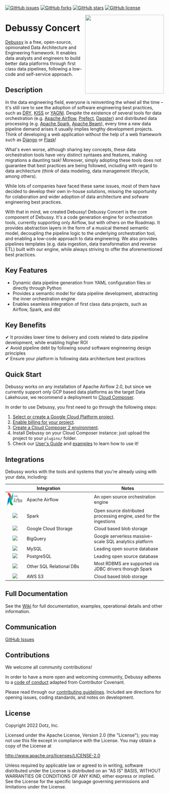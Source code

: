 [![GitHub issues](https://img.shields.io/github/issues/DotzInc/debussy_concert)](https://github.com/DotzInc/debussy_concert/issues)
[![GitHub forks](https://img.shields.io/github/forks/DotzInc/debussy_concert)](https://github.com/DotzInc/debussy_concert/network)
[![GitHub stars](https://img.shields.io/github/stars/DotzInc/debussy_concert)](https://github.com/DotzInc/debussy_concert/stargazers)
[![GitHub license](https://img.shields.io/github/license/DotzInc/debussy_concert)](https://github.com/DotzInc/debussy_concert/blob/master/LICENSE)


<img align="right" src="https://github.com/DotzInc/debussy_concert/blob/master/docs/images/debussy_logo.png" width="250" height="250">

# Debussy Concert

[Debussy](https://github.com/DotzInc/debussy_concert/wiki) is a free, open-source, opinionated Data Architecture and Engineering framework. It enables data analysts and engineers to build better data platforms through first class data pipelines, following a low-code and self-service approach. 

## Description

In the data engineering field, everyone is reinventing the wheel all the time – it's still rare to see the adoption of software engineering best practices, such as [DRY](https://en.wikipedia.org/wiki/Don%27t_repeat_yourself), [KISS](https://en.wikipedia.org/wiki/KISS_principle) or [YAGNI](https://en.wikipedia.org/wiki/You_aren%27t_gonna_need_it). Despite the existence of several tools for data orchestration (e.g. [Apache Airflow](https://airflow.apache.org/), [Prefect](https://www.prefect.io/), [Dagster](https://dagster.io/)) and distributed data processing (e.g. [Apache Spark](https://spark.apache.org/), [Apache Beam](https://beam.apache.org/)), every time a new data pipeline demand arises it usually implies lengthy development projects. Think of developing a web application without the help of a web framework such as [Django](https://www.djangoproject.com/) or [Flask](https://palletsprojects.com/p/flask/)!

What's even worse, although sharing key concepts, these data orchestration tools have very distinct syntaxes and features, making migrations a daunting task! Moreover, simply adopting these tools does not guarantee that best practices are being followed, including with regard to data architecture (think of data modeling, data management lifecycle, among others).

While lots of companies have faced these same issues, most of them have decided to develop their own in-house solutions, missing the opportunity for colaboration and wider adoption of data architecture and sofware engineering best practices.

With that in mind, we created Debussy! Debussy Concert is the core component of Debussy. It's a code generation engine for orchestration tools, currently supporting only Airflow, but with others on the Roadmap. It provides abstraction layers in the form of a musical themed semantic model, decoupling the pipeline logic to the underlying orchestration tool, and enabling a low-code approach to data engineering. We also provides pipelines templates (e.g. data ingestion, data transformation and reverse ETL) built with our engine, while always striving to offer the aforementioned best practices.

## Key Features
- Dynamic data pipeline generation from YAML configuration files or directly through Python
- Provides a semantic model for data pipeline development, abstracting the inner orchestration engine
- Enables seamless integration of first class data projects, such as Airflow, Spark, and dbt

## Key Benefits

&#10004; It provides lower time to delivery and costs related to data pipeline development, while enabling higher ROI <br />
&#10004; Avoid pipeline debt by following sound software engineering design principles <br />
&#10004; Ensure your platform is following data architecture best practices <br />

## Quick Start

Debussy works on any installation of Apache Airflow 2.0, but since we currently support only GCP based data platforms as the target Data Lakehouse, we recommend a deployment to [Cloud Composer](https://cloud.google.com/composer).

In order to use Debussy, you first need to go through the following steps:

1. [Select or create a Google Cloud Platform project](https://console.cloud.google.com/cloud-resource-manager).
2. [Enable billing for your project](https://cloud.google.com/billing/docs/how-to/modify-project#enable_billing_for_a_project).
3. [Create a Cloud Composer 2 environment](https://cloud.google.com/composer/docs/composer-2/create-environments).
4. Install Debussy on your Cloud Composer instance: just upload the project to your `plugins/` folder.
5. Check our [User's Guide](https://github.com/DotzInc/debussy_concert/wiki/User's-Guide) and [examples](https://github.com/DotzInc/debussy_concert/tree/master/examples) to learn how to use it!

Integrations
-------------------------------------------------------------------------------
Debussy works with the tools and systems that you're already using with your data, including:

<table>
	<thead>
		<tr>
			<th colspan="2">Integration</th>
			<th>Notes</th>
		</tr>
	</thead>
	<tbody>
		<tr><td style="text-align: center; height=40px;"><img height="40" src="https://raw.githubusercontent.com/apache/airflow/master/docs/apache-airflow/img/logos/wordmark_1.png" /></td><td style="width: 200px;">Apache Airflow           </td><td>An open source orchestration engine</td></tr>
		<tr><td style="text-align: center; height=40px;"><img height="40" src="https://spark.apache.org/images/spark-logo-trademark.png" />                             </td><td style="width: 200px;">Spark                    </td><td>Open source distributed processing engine, used for the ingestions</td></tr>
		<tr><td style="text-align: center; height=40px;"><img height="40" src="https://assets.website-files.com/60d5e12b5c772dbf7315804e/62cddd0e6400a93d1dbcdf37_Google%20Cloud%20Storage.svg" />   </td><td style="width: 200px;">Google Cloud Storage                   </td><td>Cloud based blob storage</td></tr>
		<tr><td style="text-align: center; height=40px;"><img height="40" src="https://raw.githubusercontent.com/gist/nelsonauner/be8160f2e576a327bfcde085b334f622/raw/b4ec25dd4d698abdc37e6c1887ec69ddcca1d27d/google_bigquery_logo.svg" /></td><td style="width: 200px;">BigQuery</td><td>Google serverless massive-scale SQL analytics platform</td></tr>
		<tr><td style="text-align: center; height=40px;"><img height="40" src="https://www.mysql.com/common/logos/powered-by-mysql-167x86.png" />                       </td><td style="width: 200px;">MySQL                    </td><td>Leading open source database</td></tr>
		<tr><td style="text-align: center; height=40px;"><img height="40" src="https://wiki.postgresql.org/images/3/30/PostgreSQL_logo.3colors.120x120.png" />          </td><td style="width: 200px;">PostgreSQL                 </td><td>Leading open source database</td></tr>
<tr><td style="text-align: center; height=40px;"><img height="40" src="https://www.oracle.com/a/ocom/img/jdbc.svg" />                                         </td><td style="width: 200px;">Other SQL Relational DBs </td><td>Most RDBMS are supported via JDBC drivers thorugh Spark</td></tr>		
<tr><td style="text-align: center; height=40px;"><img height="40" src="https://braze-marketing-assets.s3.amazonaws.com/images/partner_logos/amazon-s3.png" />   </td><td style="width: 200px;">AWS S3                   </td><td>Cloud based blob storage</td></tr>
	</tbody>
</table>

## Full Documentation
See the [Wiki](https://github.com/DotzInc/debussy_concert/wiki) for full documentation, examples, operational details and other information.

## Communication
[GitHub Issues](https://github.com/DotzInc/debussy_concert/issues)

## Contributions
We welcome all community contributions!

In order to have a more open and welcoming community, Debussy adheres to a [code of conduct](https://github.com/DotzInc/debussy_concert/wiki/Code-of-Conduct) adapted from Contributor Covenant.

Please read through our [contributing guidelines](https://github.com/DotzInc/debussy_concert/wiki/Contributing-Guide). Included are directions for opening issues, coding standards, and notes on development.

## License
Copyright 2022 Dotz, Inc.

Licensed under the Apache License, Version 2.0 (the "License"); you may not use this file except in compliance with the License. You may obtain a copy of the License at

http://www.apache.org/licenses/LICENSE-2.0

Unless required by applicable law or agreed to in writing, software distributed under the License is distributed on an "AS IS" BASIS, WITHOUT WARRANTIES OR CONDITIONS OF ANY KIND, either express or implied. See the License for the specific language governing permissions and limitations under the License.
